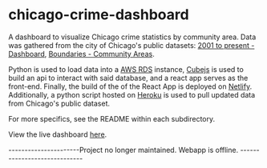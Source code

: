 # chicago-crime-dashboard
A dashboard to visualize Chicago crime statistics by community area. Data was gathered from the city of Chicago's public datasets: [2001 to present - Dashboard](https://data.cityofchicago.org/Public-Safety/Crimes-2001-to-present-Dashboard/5cd6-ry5g), [Boundaries - Community Areas](https://data.cityofchicago.org/Facilities-Geographic-Boundaries/Boundaries-Community-Areas-current-/cauq-8yn6).

Python is used to load data into a [AWS RDS](https://aws.amazon.com/rds/) instance, [Cubejs](https://cube.dev) is used to build an api to interact with said database, and a react app serves as the front-end. Finally, the build of the of the React App is deployed on [Netlify](https://www.netlify.com). Additionally, a python script hosted on [Heroku](https://id.heroku.com/login) is used to pull updated data from Chicago's public dataset.

For more specifics, see the README within each subdirectory.

View the live dashboard [here](https://cube-cc-dashboard.netlify.app).

----------------------Project no longer maintained. Webapp is offline. -----------------------------
